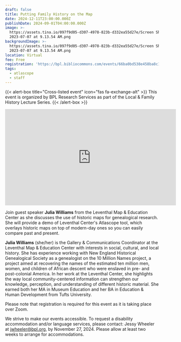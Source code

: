 ```yaml
---
draft: false
title: Putting Family History on the Map
date: 2024-12-11T23:00:00.000Z
publishDate: 2024-09-01T04:00:00.000Z
image: >-
  https://assets.tina.io/097f9d05-d307-4978-823b-d332ea55d27e/Screen Shot
  2023-07-07 at 9.13.54 AM.png
backgroundImage: >-
  https://assets.tina.io/097f9d05-d307-4978-823b-d332ea55d27e/Screen Shot
  2023-07-07 at 9.13.54 AM.png
location: Virtual
fee: Free
registration: 'https://bpl.bibliocommons.com/events/66ba0bd538e458ba8c1d52d4'
tags:
  - atlascope
  - staff
---
```


{{\< alert-box title="Cross-listed event" icon="fas fa-exchange-alt" >}} This event is organized by BPL Research Services as part of the Local & Family History Lecture Series. {{\< /alert-box >}}

<iframe width="560" height="315" src="https://www.youtube.com/embed/uUQjXe4cfaA?si=B8N_SfP1XTCU6j4W" title="YouTube video player" frameborder="0" allow="accelerometer; autoplay; clipboard-write; encrypted-media; gyroscope; picture-in-picture; web-share" referrerpolicy="strict-origin-when-cross-origin" allowfullscreen></iframe>

Join guest speaker **Julia Williams** from the Leventhal Map & Education Center as she discusses the use of historic maps for genealogical research. She will provide a demo of Leventhal Center's Atlascope tool, which overlays historic maps on top of modern-day ones so you can easily compare past and present.

**Julia Williams** (she/her) is the Gallery & Communications Coordinator at the Leventhal Map & Education Center with interests in social, cultural, and local history. She has experience working with New England Historical Genealogical Society as a genealogist on the 10 Million Names project, a project aimed at recovering the names of the estimated ten million men, women, and children of African descent who were enslaved in pre- and post-colonial America. In her work at the Leventhal Center, she highlights the way local community-centered information can strengthen our knowledge, perception, and understanding of different historic material. She earned both her MA in Museum Education and her BA in Education & Human Development from Tufts University.

Please note that registration is required for this event as it is taking place over Zoom.

We strive to make our events accessible. To request a disability accommodation and/or language services, please contact: Jessy Wheeler at [jwheeler@bpl.org](mailto:jwheeler@bpl.org), by November 27, 2024. Please allow at least two weeks to arrange for accommodations.
